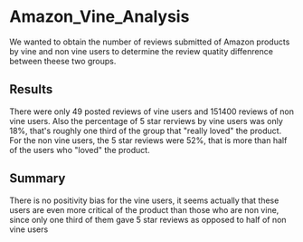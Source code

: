 # Amazon_Vine_Analysis
We wanted to obtain the number of reviews submitted of Amazon products by vine and non vine users to determine the review quatity diffenrence between theese two groups. 

## Results
There were only 49 posted reviews of vine users and 151400 reviews of non vine users. Also the percentage of 5 star rerviews by vine users was only 18%, that's roughly one third of the group that "really loved" the product. For the non vine users, the 5 star reviews were 52%, that is more than half of the users who "loved" the product.

## Summary 
There is no positivity bias for the vine users, it seems actually that these users are even more critical of the product than those who are non vine, since only one third of them gave 5 star reviews as opposed to half of non vine users
